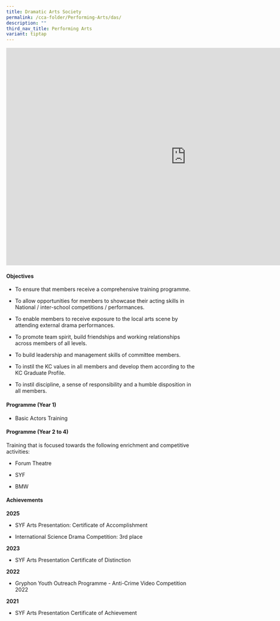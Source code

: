 ```yaml
---
title: Dramatic Arts Society
permalink: /cca-folder/Performing-Arts/das/
description: ""
third_nav_title: Performing Arts
variant: tiptap
---
```

<div class="iframe-wrapper">
<iframe height="580" width="960" allowfullscreen="true" frameborder="0" src="https://docs.google.com/presentation/d/e/2PACX-1vQzWDsiqDm8Itdvh3vFBj5yQd6M9Ld5v7okk1f2sC33rzMCVaCOOnboW1o34mckOUgog_GY91u-HNKd/pubembed?start=true&amp;loop=true&amp;delayms=3000"></iframe>
</div>
<h4>Objectives</h4>
<ul data-tight="true" class="tight">
<li>
<p>To ensure that members receive a comprehensive training programme.</p>
</li>
<li>
<p>To allow opportunities for members to showcase their acting skills in
National / inter-school competitions / performances.</p>
</li>
<li>
<p>To enable members to receive exposure to the local arts scene by attending
external drama performances.</p>
</li>
<li>
<p>To promote team spirit, build friendships and working relationships across
members of all levels.</p>
</li>
<li>
<p>To build leadership and management skills of committee members.</p>
</li>
<li>
<p>To instil the KC values in all members and develop them according to the
KC Graduate Profile.</p>
</li>
<li>
<p>To instil discipline, a sense of responsibility and a humble disposition
in all members.</p>
</li>
</ul>
<h4>Programme (Year 1)</h4>
<ul data-tight="true" class="tight">
<li>
<p>Basic Actors Training</p>
</li>
</ul>
<h4>Programme (Year 2 to 4)</h4>
<p>Training that is focused towards the following enrichment and competitive
activities:</p>
<ul data-tight="true" class="tight">
<li>
<p>Forum Theatre</p>
</li>
<li>
<p>SYF</p>
</li>
<li>
<p>BMW</p>
</li>
</ul>
<h4>Achievements</h4>
<p><strong>2025</strong>
</p>
<ul data-tight="true" class="tight">
<li>
<p>SYF Arts Presentation: Certificate of Accomplishment</p>
</li>
<li>
<p>International Science Drama Competition: 3rd place</p>
</li>
</ul>
<p><strong>2023</strong>
</p>
<ul data-tight="true" class="tight">
<li>
<p>SYF Arts Presentation Certificate of Distinction</p>
</li>
</ul>
<p><strong>2022</strong>
</p>
<ul data-tight="true" class="tight">
<li>
<p>Gryphon Youth Outreach Programme - Anti-Crime Video Competition 2022</p>
</li>
</ul>
<p><strong>2021</strong>
</p>
<ul data-tight="true" class="tight">
<li>
<p>SYF Arts Presentation Certificate of Achievement</p>
</li>
</ul>
<p></p>
